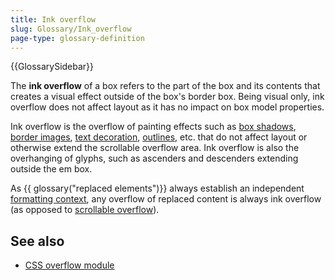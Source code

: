 ```yaml
---
title: Ink overflow
slug: Glossary/Ink_overflow
page-type: glossary-definition
---
```


{{GlossarySidebar}}

The **ink overflow** of a box refers to the part of the box and its contents that creates a visual effect outside of the box's border box. Being visual only, ink overflow does not affect layout as it has no impact on box model properties.

Ink overflow is the overflow of painting effects such as [box shadows](/en-US/docs/Web/CSS/box-shadow), [border images](/en-US/docs/Web/CSS/CSS_backgrounds_and_borders), [text decoration](/en-US/docs/Web/CSS/CSS_text_decoration), [outlines](/en-US/docs/Web/CSS/outline), etc. that do not affect layout or otherwise extend the scrollable overflow area. Ink overflow is also the overhanging of glyphs, such as ascenders and descenders extending outside the em box.

As {{ glossary("replaced elements")}} always establish an independent [formatting context](/en-US/docs/Web/CSS/CSS_display/Introduction_to_formatting_contexts), any overflow of replaced content is always ink overflow (as opposed to [scrollable overflow](/en-US/docs/Learn_web_development/Core/Styling_basics/Overflow)).

## See also

- [CSS overflow module](/en-US/docs/Web/CSS/CSS_overflow)
